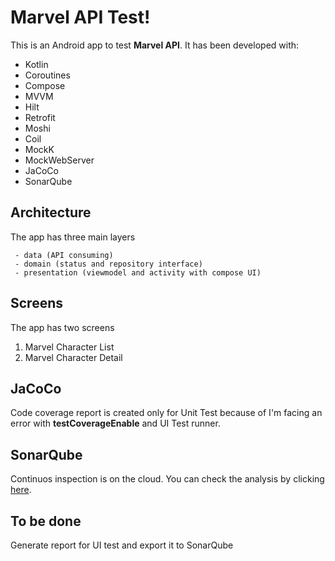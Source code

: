 # Marvel API Test!

This is an Android app to test **Marvel API**.  It has been developed with:

- Kotlin
- Coroutines
- Compose
- MVVM
- Hilt
- Retrofit
- Moshi
- Coil
- MockK
- MockWebServer
- JaCoCo
- SonarQube

## Architecture
The app has three main layers

	 - data (API consuming)
	 - domain (status and repository interface)
	 - presentation (viewmodel and activity with compose UI)

## Screens
The app has two screens

1. Marvel Character List
2. Marvel Character Detail

## JaCoCo
Code coverage report is created only for Unit Test because of I'm facing an error with **testCoverageEnable** and UI Test runner.
## SonarQube
Continuos inspection is on the cloud. You can check the analysis by clicking [here](https://sonarcloud.io/project/overview?id=Garyfimo_MarvelApiTest).

## To be done
Generate report for UI test and export it to SonarQube